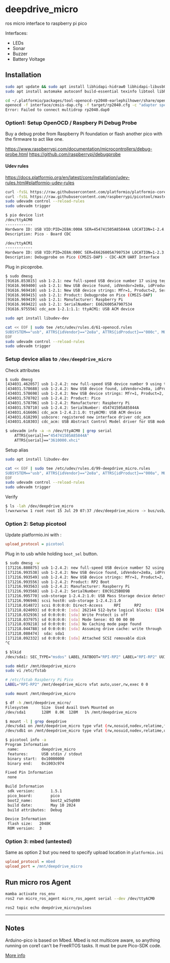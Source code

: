 # deepdrive_micro

ros micro interface to raspberry pi pico

Interfaces:
- LEDs
- Sonar
- Buzzer
- Battery Voltage

## Installation

```sh
sudo apt update && sudo apt install libhidapi-hidraw0 libhidapi-libusb0
sudo apt install automake autoconf build-essential texinfo libtool libhidapi-dev libusb-1.0-0-dev gdb-multiarch

cd ~/.platformio/packages/tool-openocd-rp2040-earlephilhower/share/openocd/scripts/
openocd -f interface/cmsis-dap.cfg -f target/rp2040.cfg -c "adapter speed 1000" -c "program $HOME/src/deepdrive_motor_controller/.pio/build/esp32dev/firmware.elf verify reset exit"
Error: Failed to connect multidrop rp2040.dap0
```


### Option1: Setup OpenOCD / Raspbery Pi Debug Probe

Buy a debug probe from Raspberry Pi foundation or flash another pico with the firmware to act like one.

https://www.raspberrypi.com/documentation/microcontrollers/debug-probe.html
https://github.com/raspberrypi/debugprobe

#### Udev rules

https://docs.platformio.org/en/latest/core/installation/udev-rules.html#platformio-udev-rules

```sh
curl -fsSL https://raw.githubusercontent.com/platformio/platformio-core/develop/platformio/assets/system/99-platformio-udev.rules | sudo tee /etc/udev/rules.d/99-platformio-udev.rules
curl -fsSL https://raw.githubusercontent.com/raspberrypi/picotool/master/udev/99-picotool.rules | sudo tee /etc/udev/rules.d/99-picotool.rules
sudo udevadm control --reload-rules
sudo udevadm trigger
```

```sh
$ pio device list
/dev/ttyACM0
------------
Hardware ID: USB VID:PID=2E8A:000A SER=454741505A85844A LOCATION=1-2.4.2:1.0
Description: Pico - Board CDC

/dev/ttyACM1
------------
Hardware ID: USB VID:PID=2E8A:000C SER=E6626005A7907534 LOCATION=1-2.3:1.1
Description: Debugprobe on Pico (CMSIS-DAP) - CDC-ACM UART Interface
```

Plug in picoprobe.

```sh
$ sudo dmesg
[91616.853815] usb 1-2.1: new full-speed USB device number 17 using tegra-xusb
[91616.969400] usb 1-2.1: New USB device found, idVendor=2e8a, idProduct=000c, bcdDevice= 2.00
[91616.969410] usb 1-2.1: New USB device strings: Mfr=1, Product=2, SerialNumber=3
[91616.969415] usb 1-2.1: Product: Debugprobe on Pico (CMSIS-DAP)
[91616.969419] usb 1-2.1: Manufacturer: Raspberry Pi
[91616.969422] usb 1-2.1: SerialNumber: E6626005A7907534
[91616.975556] cdc_acm 1-2.1:1.1: ttyACM1: USB ACM device
```

```sh
sudo apt install libudev-dev

cat << EOF | sudo tee /etc/udev/rules.d/61-openocd.rules
SUBSYSTEM=="usb", ATTRS{idVendor}=="2e8a", ATTRS{idProduct}=="000c", MODE="660", GROUP="plugdev", TAG+="uaccess", SYMLINK+="picoprobe"
EOF
sudo udevadm control --reload-rules
sudo udevadm trigger
```

### Setup device alias to `/dev/deepdrive_micro`

Check attributes

```sh
$ sudo dmesg
[434031.462057] usb 1-2.4.2: new full-speed USB device number 9 using tegra-xusb
[434031.578688] usb 1-2.4.2: New USB device found, idVendor=2e8a, idProduct=000a, bcdDevice= 1.00
[434031.578698] usb 1-2.4.2: New USB device strings: Mfr=1, Product=2, SerialNumber=3
[434031.578702] usb 1-2.4.2: Product: Pico
[434031.578706] usb 1-2.4.2: Manufacturer: Raspberry Pi
[434031.578710] usb 1-2.4.2: SerialNumber: 454741505A85844A
[434031.616606] cdc_acm 1-2.4.2:1.0: ttyACM0: USB ACM device
[434031.618299] usbcore: registered new interface driver cdc_acm
[434031.618303] cdc_acm: USB Abstract Control Model driver for USB modems and ISDN adapters

$ udevadm info -a -n /dev/ttyACM0 | grep serial
    ATTRS{serial}=="454741505A85844A"
    ATTRS{serial}=="3610000.xhci"
```

Setup alias

```sh
sudo apt install libudev-dev

cat << EOF | sudo tee /etc/udev/rules.d/99-deepdrive_micro.rules
SUBSYSTEM=="usb", ATTRS{idVendor}=="2e8a", ATTRS{idProduct}=="000a", MODE="660", GROUP="plugdev", SYMLINK+="deepdrive_micro"
EOF
sudo udevadm control --reload-rules
sudo udevadm trigger
```

Verify

```sh
$ ls -lah /dev/deepdrive_micro
lrwxrwxrwx 1 root root 15 Jul 29 07:37 /dev/deepdrive_micro -> bus/usb/001/024
```


### Option 2: Setup picotool

Update platformio.ini with :

```ini
upload_protocol = picotool
```

Plug in to usb while holding `boot_sel` button.

```sh
$ sudo dmesg -w
[171216.880875] usb 1-2.4.2: new full-speed USB device number 52 using tegra-xusb
[171216.993538] usb 1-2.4.2: New USB device found, idVendor=2e8a, idProduct=0003, bcdDevice= 1.00
[171216.993549] usb 1-2.4.2: New USB device strings: Mfr=1, Product=2, SerialNumber=3
[171216.993556] usb 1-2.4.2: Product: RP2 Boot
[171216.993563] usb 1-2.4.2: Manufacturer: Raspberry Pi
[171216.993568] usb 1-2.4.2: SerialNumber: E0C9125B0D9B
[171216.995770] usb-storage 1-2.4.2:1.0: USB Mass Storage device detected
[171216.996946] scsi host0: usb-storage 1-2.4.2:1.0
[171218.014872] scsi 0:0:0:0: Direct-Access     RPI      RP2              3    PQ: 0 ANSI: 2
[171218.024093] sd 0:0:0:0: [sda] 262144 512-byte logical blocks: (134 MB/128 MiB)
[171218.032936] sd 0:0:0:0: [sda] Write Protect is off
[171218.037975] sd 0:0:0:0: [sda] Mode Sense: 03 00 00 00
[171218.039218] sd 0:0:0:0: [sda] No Caching mode page found
[171218.044788] sd 0:0:0:0: [sda] Assuming drive cache: write through
[171218.088474]  sda: sda1
[171218.092332] sd 0:0:0:0: [sda] Attached SCSI removable disk
^C

$ blkid
/dev/sda1: SEC_TYPE="msdos" LABEL_FATBOOT="RPI-RP2" LABEL="RPI-RP2" UUID="000A-052D" TYPE="vfat" PARTUUID="000a052d-01"

```

```sh
sudo mkdir /mnt/deepdrive_micro
sudo vi /etc/fstab

# /etc/fstab Raspberry Pi Pico
LABEL="RPI-RP2" /mnt/deepdrive_micro vfat auto,user,rw,exec 0 0

sudo mount /mnt/deepdrive_micro
```

```sh
$ df -h /mnt/deepdrive_micro/
Filesystem      Size  Used Avail Use% Mounted on
/dev/sda1       128M  8.0K  128M   1% /mnt/deepdrive_micro

$ mount -l | grep deepdrive
/dev/sda1 on /mnt/deepdrive_micro type vfat (rw,nosuid,nodev,relatime,fmask=0022,dmask=0022,codepage=437,iocharset=iso8859-1,shortname=mixed,errors=remount-ro,user)
/dev/sdb1 on /mnt/deepdrive_micro type vfat (rw,nosuid,nodev,relatime,uid=1000,gid=1000,fmask=0002,dmask=0002,allow_utime=0020,codepage=437,iocharset=iso8859-1,shortname=mixed,errors=remount-ro,user=matt) [RPI-RP2]

$ picotool info -a
Program Information
 name:          deepdrive_micro
 features:      USB stdin / stdout
 binary start:  0x10000000
 binary end:    0x1003c974

Fixed Pin Information
 none

Build Information
 sdk version:       1.5.1
 pico_board:        pico
 boot2_name:        boot2_w25q080
 build date:        May 10 2024
 build attributes:  Debug

Device Information
 flash size:   2048K
 ROM version:  3

```

### Option 3: mbed (untested)

Same as option 2 but you need to specify upload location in `platformio.ini`

```ini
upload_protocol = mbed
upload_port = /mnt/deepdrive_micro
```




## Run micro ros Agent
```sh
mamba activate ros_env
ros2 run micro_ros_agent micro_ros_agent serial --dev /dev/ttyACM0

ros2 topic echo deepdrive_micro/pulses
```



---

## Notes

Arduino-pico is based on Mbed. Mbed is not multicore aware, so anything running on core1 can't be FreeRTOS tasks. It must be pure Pico-SDK code.

[More info](https://github.com/arduino/ArduinoCore-mbed/issues/242)

